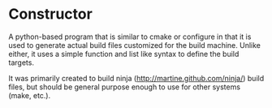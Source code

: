Constructor
===========

A python-based program that is similar to cmake or configure
in that it is used to generate actual build files customized
for the build machine. Unlike either, it uses a simple
function and list like syntax to define the build targets.

It was primarily created to build ninja (http://martine.github.com/ninja/)
build files, but should be general purpose enough to use for
other systems (make, etc.).

